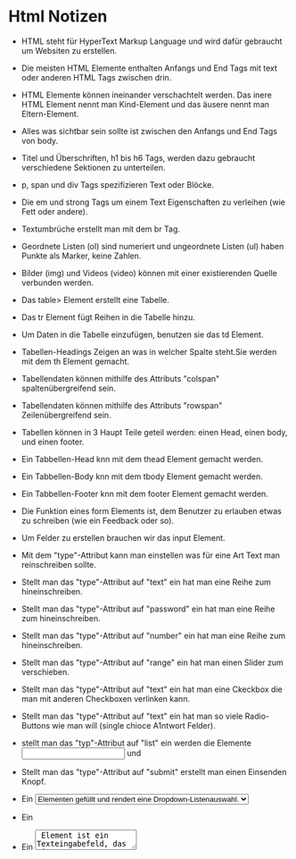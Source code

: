 <h1>Html Notizen</h1>

* HTML steht für HyperText Markup Language und wird dafür gebraucht um Websiten zu erstellen.

* Die meisten HTML Elemente enthalten Anfangs und End Tags mit text oder anderen HTML Tags zwischen drin.

* HTML Elemente können ineinander verschachtelt werden. Das inere HTML Element nennt man Kind-Element und das äusere nennt man Eltern-Element.

* Alles was sichtbar sein sollte ist zwischen den Anfangs und End Tags von body.

* Titel und Überschriften, h1 bis h6 Tags, werden dazu gebraucht verschiedene Sektionen zu unterteilen.

* p, span und div Tags spezifizieren Text oder Blöcke.

* Die em und strong Tags um einem Text Eigenschaften zu verleihen (wie Fett oder andere).

* Textumbrüche erstellt man mit dem br Tag.

* Geordnete Listen (ol) sind numeriert und ungeordnete Listen (ul) haben Punkte als Marker, keine Zahlen.

* Bilder (img) und Videos (video) können mit einer existierenden Quelle verbunden werden.

* Das table> Element erstellt eine Tabelle.

* Das tr Element fügt Reihen in die Tabelle hinzu.

* Um Daten in die Tabelle einzufügen, benutzen sie das td Element.

* Tabellen-Headings Zeigen an was in welcher Spalte steht.Sie werden mit dem th Element gemacht.

* Tabellendaten können mithilfe des Attributs "colspan" spaltenübergreifend sein.

* Tabellendaten können mithilfe des Attributs "rowspan" Zeilenübergreifend sein.

* Tabellen können in 3 Haupt Teile geteil werden: einen Head, einen body, und einen footer.

* Ein Tabbellen-Head knn mit dem thead Element gemacht werden.

* Ein Tabbellen-Body knn mit dem tbody Element gemacht werden.

* Ein Tabbellen-Footer knn mit dem footer Element gemacht werden.

* Die Funktion eines form Elements ist, dem Benutzer zu erlauben etwas zu schreiben (wie ein Feedback oder so).

* Um Felder zu erstellen brauchen wir das input Element.

* Mit dem "type"-Attribut kann man einstellen was für eine Art Text man reinschreiben sollte.

* Stellt man das "type"-Attribut auf "text" ein hat man eine Reihe zum hineinschreiben.

* Stellt man das "type"-Attribut auf "password" ein hat man eine Reihe zum hineinschreiben.

* Stellt man das "type"-Attribut auf "number" ein hat man eine Reihe zum hineinschreiben.

* Stellt man das "type"-Attribut auf "range" ein hat man einen Slider zum verschieben.

* Stellt man das "type"-Attribut auf "text" ein hat man eine Ckeckbox die man mit anderen Checkboxen verlinken kann.

* Stellt man das "type"-Attribut auf "text" ein hat man so viele Radio-Buttons wie man will (single chioce A1ntwort Felder).

* stellt man das "typ"-Attribut auf "list" ein werden die Elemente <input> und <datalist>, wenn sie das gleiche "id"-Attribut haben, miteinander verbunden.

* Stellt man das "type"-Attribut auf "submit" erstellt man einen Einsenden Knopf.

* Ein <select> Element wird mit <option> Elementen gefüllt und rendert eine Dropdown-Listenauswahl.

* Ein <datalist> Element wird mit <option> Elementen gefüllt und arbeitet mit einem <input>, um Auswahlmöglichkeiten zu durchsuchen.

* Ein <textarea> Element ist ein Texteingabefeld, das einen anpassbaren Bereich hat.

* Wenn ein <Formular> eingesendet werden Eingaben akzeptiert, und der "value" dieser Felder als "name=value-Pair" gesendet.

* Client-side validations happen in the browser before information is sent to a server.

* Füge zu einem "value"-Attribut ein "min" und "max" hinzu um eine mindest oder maximal Angabe in einem Nummernfeld festzulegen.

* Füge zu einem "value"-Attribut ein "minlength" und "maxlength" hinzu um eine mindest oder maximal Angabe in einem Textfeld festzulegen.

* Das Zuweisen einer Regex zu einem Muster passt die Eingabe an die bereitgestellte Regex an.

* Wenn die Gültigkeitserklärung eines <form>'s nicht stimmt,bekommt der Benutzter eine Nachricht wieso sein <form> nicht eingeschickt werden konnte.

* <header>, <nav> , <main> und <footer> bilden die Grundstruktur der Webseite.

* <section> definiert Elemente in einem Dokument, wie Kapitel, Überschriften oder andere Bereiche des Dokuments mit demselben Thema.

* <article> enthält Inhalte, die für sich genommen sinnvoll sind, wie Artikel, Blogs, Kommentare usw.

* <aside> enthält Informationen, die sich auf den Hauptinhalt beziehen, aber nicht erforderlich sind, um die dominierenden Informationen zu verstehen.

* <figure> enthält alle Arten von Medien.

* <figcaption> wird verwendet, um die Medien in <figure> zu beschreiben.

* Die Elemente <video>, <embed> und <audio> werden für Mediendateien verwendet.


<h2>Bootstrap</h2>

* Es müssen mehrere Links verwendet werden um ein Bootstrap zu benutzen (und 2 <meta> Tags).

* Bootstrap 4 hat ein Grid system das Flexbox benutzt.

* Das Grid System besteht aus container, Reihen und Spalten. aus denen besteht dann die Website.

* Container müssen ins Grid eingefügt werden.

* Container haben Reihen und Reihen haben Spalten.

* Bootstraps Grids haben ein 12 Spalten System.

* Bootstrap hat eine anpassbares Design damit es auf jedem Gerät funktioniert.

* Um die Breite einer Spalte Manuell einzustellen, muss man Bootstraps namen konvention folgen.

* Man kann mehrere Klassen zu einer Spalte hinzufügen, damit man die Breite an spezifischen "Breakpoints" einstellen kann.

* Die Verwendung von semantischen HTML-Elementen, wann immer möglich (z. B. <header> anstelle von <div id="header">), ermöglicht Screenreader-Benutzern eine effizientere Navigation auf Ihrer Website.

* Das Rollenattribut wird verwendet, um Informationen über die Rolle bestimmter Elemente zu übermitteln.

* role="presentation" ermöglicht es einem Screenreader, Markup-Elemente zu überspringen, die nicht direkt nützliche Informationen enthalten.

* aria-label und andere ARIA-Eigenschaften können verwendet werden, um Benutzern zu helfen, Informationen wahrzunehmen, die visuell, aber nicht durch Text kommuniziert werden.

* Das alt-Attribut sollte jedem Bildelement (und allen anderen Elementen, die es unterstützen) anstelle von aria-label hinzugefügt werden. Wenn es verwendet wird, sollte sein Wert eine nützliche Beschreibung des Bildes sein.
